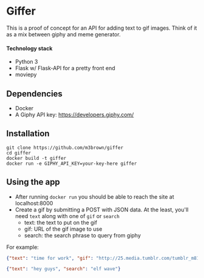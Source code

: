 # Giffer

This is a proof of concept for an API for adding text to gif images.  Think of it as a mix between giphy and meme generator.

#### Technology stack
- Python 3
- Flask w/ Flask-API for a pretty front end
- moviepy

## Dependencies
- Docker
- A Giphy API key: https://developers.giphy.com/

## Installation
```shell
git clone https://github.com/m3brown/giffer
cd giffer
docker build -t giffer
docker run -e GIPHY_API_KEY=your-key-here giffer
```

## Using the app
- After running `docker run` you should be able to reach the site at localhost:8000
- Create a gif by submitting a POST with JSON data.  At the least, you'll need `text` along with one of `gif` or `search`
  - text: the text to put on the gif
  - gif: URL of the gif image to use
  - search: the search phrase to query from giphy
  
For example:
```json
{"text": "time for work", "gif": "http://25.media.tumblr.com/tumblr_m810e8Cbd41ql4mgjo1_500.gif"}
```
```json
{"text": "hey guys", "search": "elf wave"}
```
